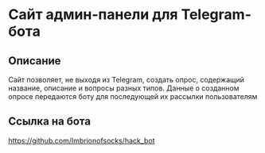 #  Cайт админ-панели для Telegram-бота
## Описание

Сайт позволяет, не выходя из Telegram, создать опрос, содержащий название, описание и вопросы разных типов.
Данные о созданном опросе передаются боту для последующей их рассылки пользователям

## Ссылка на бота

https://github.com/Imbrionofsocks/hack_bot

